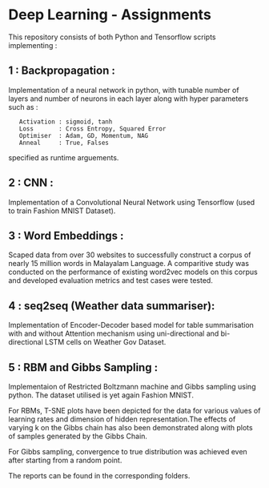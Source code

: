# Deep Learning - Assignments
This repository consists of both Python and Tensorflow scripts implementing : 

## 1 : Backpropagation :
Implementation of a neural network in python, with tunable number of layers and number of neurons in each layer along with hyper parameters such as :

       Activation : sigmoid, tanh       
       Loss       : Cross Entropy, Squared Error
       Optimiser  : Adam, GD, Momentum, NAG
       Anneal     : True, Falses                  
specified as runtime arguements.
       
## 2 : CNN :
Implementation of a Convolutional Neural Network using Tensorflow (used to train Fashion MNIST Dataset).
      
## 3 : Word Embeddings :
Scaped data from over 30 websites to successfully construct a corpus of nearly 15 million words in Malayalam Language. A comparitive study was conducted on the performance of existing word2vec models on this corpus and developed evaluation metrics and test cases were tested.

## 4 : seq2seq (Weather data summariser):
Implementation of Encoder-Decoder based model for table summarisation with and without Attention mechanism using uni-directional and bi-directional LSTM cells on Weather Gov Dataset.
      
## 5 : RBM and Gibbs Sampling :
Implementaion of Restricted Boltzmann machine and Gibbs sampling using python. The dataset utilised is yet again Fashion MNIST.
      
For RBMs, T-SNE plots have been depicted for the data for various values of learning rates and dimension of hidden representation.The effects of varying k on the Gibbs chain has also been demonstrated along with plots of samples generated by the Gibbs Chain.
      
For Gibbs sampling, convergence to true distribution was achieved even after starting from a random point.
      
 

The reports can be found in the corresponding folders.
